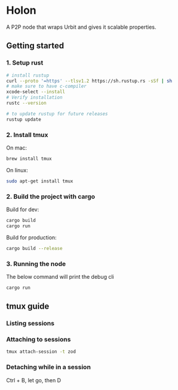 # Holon
A P2P node that wraps Urbit and gives it scalable properties.

## Getting started

### 1. Setup rust

```zsh
# install rustup
curl --proto '=https' --tlsv1.2 https://sh.rustup.rs -sSf | sh
# make sure to have c-compiler
xcode-select --install
# Verify installation
rustc --version

# to update rustup for future releases
rustup update
```

### 2. Install tmux

On mac:
```zsh
brew install tmux
```

On linux:
```zsh
sudo apt-get install tmux
```

### 2. Build the project with cargo

Build for dev:
```zsh
cargo build
cargo run
```

Build for production:
```zsh
cargo build --release
```

### 3. Running the node

The below command will print the debug cli
```zsh
cargo run 
```

## tmux guide

### Listing sessions


### Attaching to sessions
```zsh
tmux attach-session -t zod
``` 

### Detaching while in a session

Ctrl + B, let go, then D
